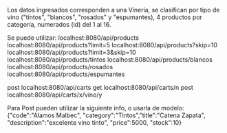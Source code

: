 Los datos ingresados corresponden a una Vinería, se clasifican por tipo de vino ("tintos", "blancos", "rosados" y "espumantes), 4 productos por categoría, numerados (id) del 1 al 16.

Se puede utilizar:
    localhost:8080/api/products
    localhost:8080/api/products?limit=5
    localhost:8080/api/products?skip=10
    localhost:8080/api/products?limit=3&skip=10
    localhost:8080/api/products/tintos
    localhost:8080/api/products/blancos
    localhost:8080/api/products/rosados
    localhost:8080/api/products/espumantes

post localhost:8080/api/carts
get  localhost:8080/api/carts/n
post localhost:8080/api/carts/x/vino/y

Para Post pueden utilizar la siguiente info, o usarla de modelo:
{"code":"Alamos Malbec", "category":"Tintos","title":"Catena Zapata", "description":"excelente vino tinto", "price":5000, "stock":10}
